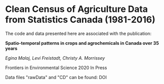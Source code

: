 # Clean Census of Agriculture Data from Statistics Canada (1981-2016) 

The code and data presented here are associated with the publication:

**Spatio-temporal patterns in crops and agrochemicals in Canada over 35 years**

*Egina Malaj, Levi Freistadt, Christy A. Morrissey*

Frontiers in Environmental Science 2020 In Press

Data files "rawData" and "CD" can be found: DOI
